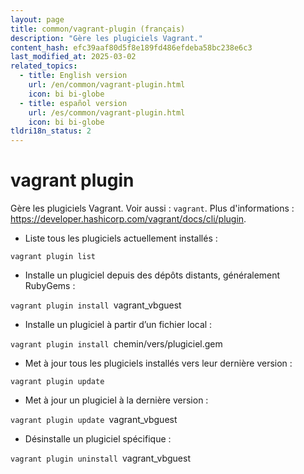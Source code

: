 ```yaml
---
layout: page
title: common/vagrant-plugin (français)
description: "Gère les plugiciels Vagrant."
content_hash: efc39aaf80d5f8e189fd486efdeba58bc238e6c3
last_modified_at: 2025-03-02
related_topics:
  - title: English version
    url: /en/common/vagrant-plugin.html
    icon: bi bi-globe
  - title: español version
    url: /es/common/vagrant-plugin.html
    icon: bi bi-globe
tldri18n_status: 2
---
```

# vagrant plugin

Gère les plugiciels Vagrant.
Voir aussi : `vagrant`.
Plus d'informations : <https://developer.hashicorp.com/vagrant/docs/cli/plugin>.

- Liste tous les plugiciels actuellement installés :

`vagrant plugin list`

- Installe un plugiciel depuis des dépôts distants, généralement RubyGems :

`vagrant plugin install `<span class="tldr-var badge badge-pill bg-dark-lm bg-white-dm text-white-lm text-dark-dm font-weight-bold">vagrant_vbguest</span>

- Installe un plugiciel à partir d’un fichier local :

`vagrant plugin install `<span class="tldr-var badge badge-pill bg-dark-lm bg-white-dm text-white-lm text-dark-dm font-weight-bold">chemin/vers/plugiciel.gem</span>

- Met à jour tous les plugiciels installés vers leur dernière version :

`vagrant plugin update`

- Met à jour un plugiciel à la dernière version :

`vagrant plugin update `<span class="tldr-var badge badge-pill bg-dark-lm bg-white-dm text-white-lm text-dark-dm font-weight-bold">vagrant_vbguest</span>

- Désinstalle un plugiciel spécifique :

`vagrant plugin uninstall `<span class="tldr-var badge badge-pill bg-dark-lm bg-white-dm text-white-lm text-dark-dm font-weight-bold">vagrant_vbguest</span>
